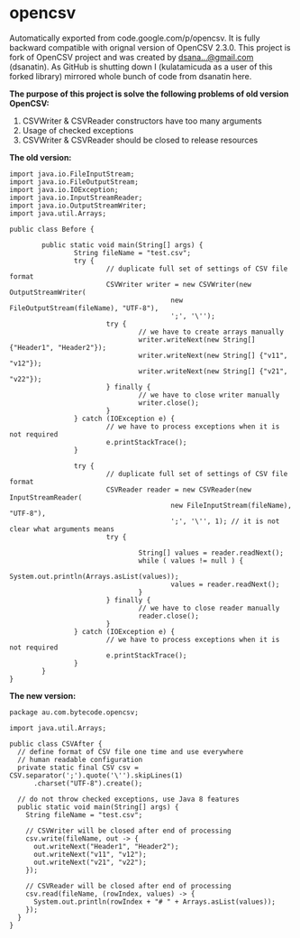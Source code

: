 # opencsv
Automatically exported from code.google.com/p/opencsv. It is fully backward compatible with orignal version of OpenCSV 2.3.0.
This project is fork of OpenCSV project and was created by dsana...@gmail.com (dsanatin). As GitHub is shutting down I (kulatamicuda as a user of this forked library) mirrored whole bunch of code from dsanatin here.


**The purpose of this project is solve the following problems of old version OpenCSV:**

1. CSVWriter & CSVReader constructors have too many arguments
2. Usage of checked exceptions
3. CSVWriter & CSVReader should be closed to release resources

**The old version:**
```
import java.io.FileInputStream;
import java.io.FileOutputStream;
import java.io.IOException;
import java.io.InputStreamReader;
import java.io.OutputStreamWriter;
import java.util.Arrays;

public class Before {
        
        public static void main(String[] args) {
                String fileName = "test.csv";
                try {
                        // duplicate full set of settings of CSV file format
                        CSVWriter writer = new CSVWriter(new OutputStreamWriter(
                                        new FileOutputStream(fileName), "UTF-8"),
                                        ';', '\'');
                        try {
                                // we have to create arrays manually
                                writer.writeNext(new String[] {"Header1", "Header2"});
                                writer.writeNext(new String[] {"v11", "v12"});
                                writer.writeNext(new String[] {"v21", "v22"});
                        } finally {
                                // we have to close writer manually
                                writer.close(); 
                        }
                } catch (IOException e) {
                        // we have to process exceptions when it is not required
                        e.printStackTrace();
                }

                try {
                        // duplicate full set of settings of CSV file format
                        CSVReader reader = new CSVReader(new InputStreamReader(
                                        new FileInputStream(fileName), "UTF-8"), 
                                        ';', '\'', 1); // it is not clear what arguments means 
                        try {
                                
                                String[] values = reader.readNext();
                                while ( values != null ) {
                                        System.out.println(Arrays.asList(values));
                                        values = reader.readNext();
                                }
                        } finally {
                                // we have to close reader manually
                                reader.close();
                        }
                } catch (IOException e) {
                        // we have to process exceptions when it is not required
                        e.printStackTrace();
                }
        }
}
```
**The new version:**
```
package au.com.bytecode.opencsv;

import java.util.Arrays;

public class CSVAfter {
  // define format of CSV file one time and use everywhere
  // human readable configuration
  private static final CSV csv = CSV.separator(';').quote('\'').skipLines(1)
      .charset("UTF-8").create();

  // do not throw checked exceptions, use Java 8 features
  public static void main(String[] args) {
    String fileName = "test.csv";

    // CSVWriter will be closed after end of processing
    csv.write(fileName, out -> {
      out.writeNext("Header1", "Header2");
      out.writeNext("v11", "v12");
      out.writeNext("v21", "v22");
    });

    // CSVReader will be closed after end of processing
    csv.read(fileName, (rowIndex, values) -> {
      System.out.println(rowIndex + "# " + Arrays.asList(values));
    });
  }
}
```
